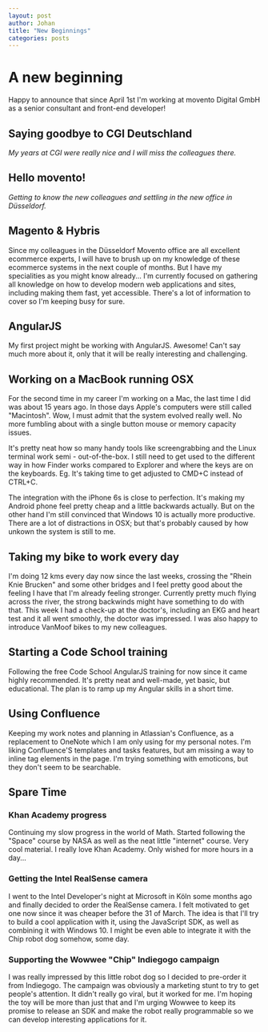 ```yaml
---
layout: post
author: Johan
title: "New Beginnings"
categories: posts
---
```


# A new beginning

Happy to announce that since April 1st I'm working at movento Digital GmbH as a senior consultant and front-end developer!

## Saying goodbye to CGI Deutschland

*My years at CGI were really nice and I will miss the colleagues there.*

## Hello movento!

*Getting to know the new colleagues and settling in the new office in Düsseldorf.*

## Magento & Hybris

Since my colleagues in the Düsseldorf Movento office are all excellent ecommerce experts, I will have to brush up on my knowledge of these ecommerce systems in the next couple of months. But I have my specialities as you might know already... I'm currently focused on gathering all knowledge on how to develop modern web applications and sites, including making them fast, yet accessible. There's a lot of information to cover so I'm keeping busy for sure.

## AngularJS

My first project might be working with AngularJS. Awesome! Can't say much more about it, only that it will be really interesting and challenging.

## Working on a MacBook running OSX

For the second time in my career I'm working on a Mac, the last time I did was about 15 years ago. In those days Apple's computers were still called "Macintosh". Wow, I must admit that the system evolved really well. No more fumbling about with a single button mouse or memory capacity issues.

It's pretty neat how so many handy tools like screengrabbing and the Linux terminal work semi - out-of-the-box. I still need to get used to the different way in how Finder works compared to Explorer and where the keys are on the keyboards. Eg. It's taking time to get adjusted to CMD+C instead of CTRL+C.

The integration with the iPhone 6s is close to perfection. It's making my Android phone feel pretty cheap and a little backwards actually. But on the other hand I'm still convinced that Windows 10 is actually more productive. There are a lot of distractions in OSX; but that's probably caused by how unkown the system is still to me.

## Taking my bike to work every day

I'm doing 12 kms every day now since the last weeks, crossing the "Rhein Knie Brucken" and some other bridges and I feel pretty good about the feeling I have that I'm already feeling stronger. Currently pretty much flying across the river, the strong backwinds might have something to do with that. This week I had a check-up at the doctor's, including an EKG and heart test and it all went smoothly, the doctor was impressed. I was also happy to introduce VanMoof bikes to my new colleagues.

## Starting a Code School training

Following the free Code School AngularJS training for now since it came highly recommended. It's pretty neat and well-made, yet basic, but educational. The plan is to ramp up my Angular skills in a short time.

## Using Confluence

Keeping my work notes and planning in Atlassian's Confluence, as a replacement to OneNote which I am only using for my personal notes. I'm liking Confluence'S templates and tasks features, but am missing a way to inline tag elements in the page. I'm trying something with emoticons, but they don't seem to be searchable.

## Spare Time

### Khan Academy progress

Continuing my slow progress in the world of Math. Started following the "Space" course by NASA as well as the neat little "internet" course. Very cool material. I really love Khan Academy. Only wished for more hours in a day...

### Getting the Intel RealSense camera

I went to the Intel Developer's night at Microsoft in Köln some months ago and finally decided to order the RealSense camera. I felt motivated to get one now since it was cheaper before the 31 of March. The idea is that I'll try to build a cool application with it, using the JavaScript SDK, as well as combining it with Windows 10. I might be even able to integrate it with the Chip robot dog somehow, some day.

### Supporting the Wowwee "Chip" Indiegogo campaign

I was really impressed by this little robot dog so I decided to pre-order it from Indiegogo. The campaign was obviously a marketing stunt to try to get people's attention. It didn't really go viral, but it worked for me. I'm hoping the toy will be more than just that and I'm urging Wowwee to keep its promise to release an SDK and make the robot really programmable so we can develop interesting applications for it.